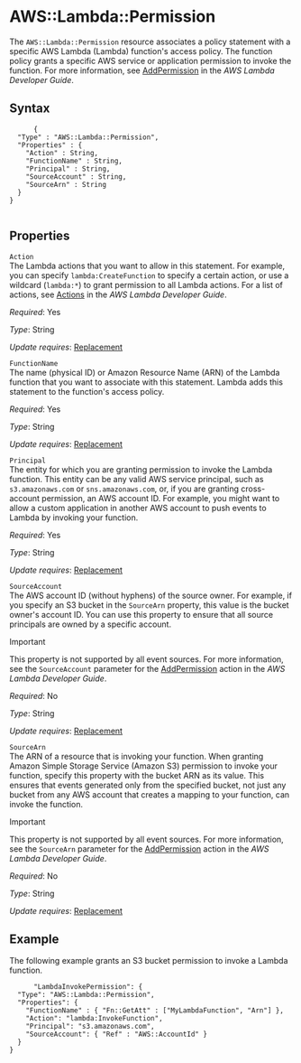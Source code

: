 AWS::Lambda::Permission
=======================

The `AWS::Lambda::Permission` resource associates a policy statement with a specific AWS Lambda (Lambda) function's access policy. The function policy grants a specific AWS service or application permission to invoke the function. For more information, see [AddPermission](http://docs.aws.amazon.com/lambda/latest/dg/API_AddPermission.html) in the *AWS Lambda Developer Guide*.

Syntax
------

``` {.programlisting}
      {
  "Type" : "AWS::Lambda::Permission",
  "Properties" : {
    "Action" : String,
    "FunctionName" : String,
    "Principal" : String,
    "SourceAccount" : String,
    "SourceArn" : String
  }
}
    
```

Properties
----------

 `Action`   
The Lambda actions that you want to allow in this statement. For example, you can specify `lambda:CreateFunction` to specify a certain action, or use a wildcard (`lambda:*`) to grant permission to all Lambda actions. For a list of actions, see [Actions](http://docs.aws.amazon.com/lambda/latest/dg/API_Operations.html) in the *AWS Lambda Developer Guide*.

*Required*: Yes

*Type*: String

*Update requires*: [Replacement](using-cfn-updating-stacks-update-behaviors.html#update-replacement)

 `FunctionName`   
The name (physical ID) or Amazon Resource Name (ARN) of the Lambda function that you want to associate with this statement. Lambda adds this statement to the function's access policy.

*Required*: Yes

*Type*: String

*Update requires*: [Replacement](using-cfn-updating-stacks-update-behaviors.html#update-replacement)

 `Principal`   
The entity for which you are granting permission to invoke the Lambda function. This entity can be any valid AWS service principal, such as `s3.amazonaws.com` or `sns.amazonaws.com`, or, if you are granting cross-account permission, an AWS account ID. For example, you might want to allow a custom application in another AWS account to push events to Lambda by invoking your function.

*Required*: Yes

*Type*: String

*Update requires*: [Replacement](using-cfn-updating-stacks-update-behaviors.html#update-replacement)

 `SourceAccount`   
The AWS account ID (without hyphens) of the source owner. For example, if you specify an S3 bucket in the `SourceArn` property, this value is the bucket owner's account ID. You can use this property to ensure that all source principals are owned by a specific account.

Important

This property is not supported by all event sources. For more information, see the `SourceAccount` parameter for the [AddPermission](http://docs.aws.amazon.com/lambda/latest/dg/API_AddPermission.html) action in the *AWS Lambda Developer Guide*.

*Required*: No

*Type*: String

*Update requires*: [Replacement](using-cfn-updating-stacks-update-behaviors.html#update-replacement)

 `SourceArn`   
The ARN of a resource that is invoking your function. When granting Amazon Simple Storage Service (Amazon S3) permission to invoke your function, specify this property with the bucket ARN as its value. This ensures that events generated only from the specified bucket, not just any bucket from any AWS account that creates a mapping to your function, can invoke the function.

Important

This property is not supported by all event sources. For more information, see the `SourceArn` parameter for the [AddPermission](http://docs.aws.amazon.com/lambda/latest/dg/API_AddPermission.html) action in the *AWS Lambda Developer Guide*.

*Required*: No

*Type*: String

*Update requires*: [Replacement](using-cfn-updating-stacks-update-behaviors.html#update-replacement)

Example
-------

The following example grants an S3 bucket permission to invoke a Lambda function.

``` {.programlisting}
      "LambdaInvokePermission": {
  "Type": "AWS::Lambda::Permission",
  "Properties": {
    "FunctionName" : { "Fn::GetAtt" : ["MyLambdaFunction", "Arn"] },
    "Action": "lambda:InvokeFunction",
    "Principal": "s3.amazonaws.com",
    "SourceAccount": { "Ref" : "AWS::AccountId" }
  }
}
    
```
